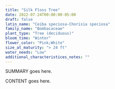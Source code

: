 ```yaml
---
title: "Silk Floss Tree"
date: 2022-07-24T00:00:00-05:00
draft: false
latin_name: "Ceiba speciosa-Chorisia speciosa"
family_name: "Bombacaceae"
plant_type: "Tree (deciduous)"
bloom_time: "Winter"
flower_color: "Pink;White"
size_at_maturity: "> 24 ft"
water_needs: "Low"
additional_characteristices_notes: ""
---
```


SUMMARY goes here.

<!--more-->

CONTENT goes here.